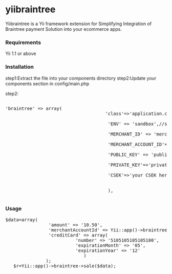 yiibraintree
============

Yiibraintree is a Yii framework extension for Simplifying Integration of  Braintree payment Solution into your ecommerce apps.

<h3>Requirements</h3>
Yii 1.1 or above

<h3>Installation</h3>

step1:Extract the file into your components directory step2:Update your components section in config/main.php 

step2:

<pre>

'braintree' => array(
                                     'class'=>'application.components.braintree.YiiBraintree',
 
                                      'ENV' => 'sandbox',//sandbox or production
 
                                      'MERCHANT_ID' => 'merchant id here',
 
                                      'MERCHANT_ACCOUNT_ID'=>'Merchant account id here',
 
                                      'PUBLIC_KEY' => 'public key here',
 
                                      'PRIVATE_KEY'=>'private key here',
 
                                      'CSEK'=>'your CSEK here'
 
 
                                      ),
 </pre>

<h3>Usage</h3>
<pre>
$data=array(
                'amount' => '10.50',
                'merchantAccountId' => Yii::app()->braintree->MERCHANT_ACCOUNT_ID,
                'creditCard' => array(
                          'number' => '5105105105105100',
                          'expirationMonth' => '05',
                          'expirationYear' => '12'
                             )
               );
   $r=Yii::app()->braintree->sale($data);
  </pre>
